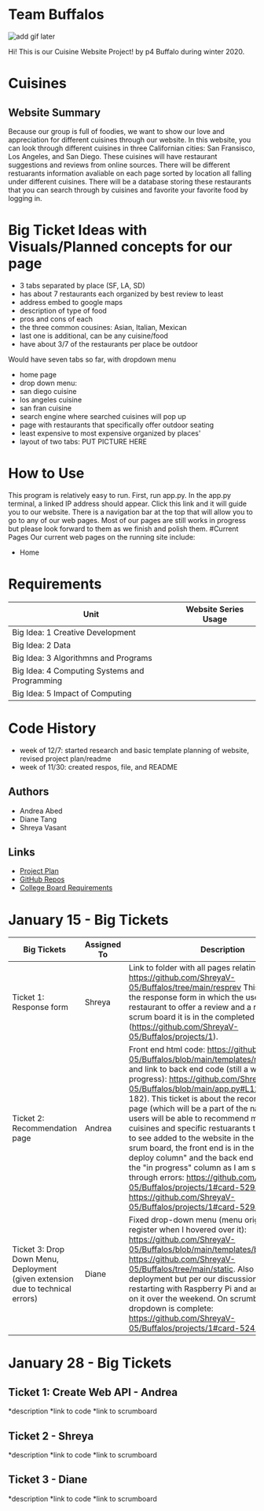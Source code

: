 # Team Buffalos
![add gif later](https://www.food-management.com/sites/food-management.com/files/international-food-thinkstock-promo.png)

Hi! This is our Cuisine Website Project! by p4 Buffalo during winter 2020.
# Cuisines
## Website Summary
Because our group is full of foodies, we want to show our love and appreciation for different cuisines through our website. In this website, you can look through different cuisines in three Californian cities: San Fransisco, Los Angeles, and San Diego. These cuisines will have restaurant suggestions and reviews from online sources.
There will be different restuarants information avaliable on each page sorted by location all falling under different cuisines. There will be a database storing these restaurants that you can search through by cuisines and favorite your favorite food by logging in. 
# Big Ticket Ideas with Visuals/Planned concepts for our page
* 3 tabs separated by place (SF, LA, SD)
* has about 7 restaurants each organized by best review to least
* address embed to google maps
* description of type of food
* pros and cons of each
* the three common cousines: Asian, Italian, Mexican
* last one is additional, can be any cuisine/food
* have about 3/7 of the restaurants per place be outdoor

Would have seven tabs so far, with dropdown menu
* home page
* drop down menu: 
* san diego cuisine
* los angeles cuisine
* san fran cuisine
* search engine where searched cuisines will pop up
* page with restaurants that specifically offer outdoor seating 
* least expensive to most expensive organized by places'
* layout of two tabs:
PUT PICTURE HERE

# How to Use
This program is relatively easy to run. First, run app.py. In the app.py terminal, a linked IP address should appear. Click this link and it will guide you to our website. There is a navigation bar at the top that will allow you to go to any of our web pages. Most of our pages are still works in progress but please look forward to them as we finish and polish them.
#Current Pages
Our current web pages on the running site include:
* Home
# Requirements
| Unit | Website Series Usage |
| -------- | ----------- |
|Big Idea: 1 Creative Development | |
|Big Idea: 2 Data | |
|Big Idea: 3 Algorithmns and Programs | |
|Big Idea: 4 Computing Systems and Programming | |
|Big Idea: 5 Impact of Computing | |
# Code History
* week of 12/7: started research and basic template planning of website, revised project plan/readme
* week of 11/30: created respos, file, and README
## Authors
* Andrea Abed
* Diane Tang
* Shreya Vasant
## Links
* [Project Plan](https://docs.google.com/document/d/1dLMqnZHEYWIKWwu43sF4bD4V1O_2SbfBQtig9rhmOKI/edit?usp=sharing)
* [GitHub Repos](https://github.com/ShreyaV-05/Buffalos/blob/main/README.md)
* [College Board Requirements](https://apcentral.collegeboard.org/pdf/ap-computer-science-principles-course-and-exam-description.pdf?course=ap-computer-science-principles)

# January 15 - Big Tickets
|Big Tickets   |Assigned To   |Description   |Grade   |
|---|---|---|---|
|Ticket 1: Response form    |Shreya   |Link to folder with all pages relating to code: https://github.com/ShreyaV-05/Buffalos/tree/main/resprev This ticket is about the response form in which the user will select a restaurant to offer a review and a rating. On the scrum board it is in the completed section (https://github.com/ShreyaV-05/Buffalos/projects/1).| 19/20  |
|Ticket 2: Recommendation page   |Andrea   |Front end html code: https://github.com/ShreyaV-05/Buffalos/blob/main/templates/recommend.html and link to back end code (still a work in progress): https://github.com/ShreyaV-05/Buffalos/blob/main/app.py#L122 (lines 122-182). This ticket is about the recommendation page (which will be a part of the nav bar) where users will be able to recommend more types of cuisines and specific restuarants they would like to see added to the website in the future. On the srum board, the front end is in the "ready to deploy column" and the back end of this page is in the "in progress" column as I am still working through errors: https://github.com/ShreyaV-05/Buffalos/projects/1#card-52937575, https://github.com/ShreyaV-05/Buffalos/projects/1#card-52937578  | 19/20  |
|Ticket 3: Drop Down Menu, Deployment (given extension due to technical errors)   |Diane   |Fixed drop-down menu (menu originally did not register when I hovered over it): https://github.com/ShreyaV-05/Buffalos/blob/main/templates/base.html, https://github.com/ShreyaV-05/Buffalos/tree/main/static. Also worked on deployment but per our discussion on Friday, I am restarting with Raspberry Pi and am still working on it over the weekend. On scrumboard, dropdown is complete: https://github.com/ShreyaV-05/Buffalos/projects/1#card-52420810.   | 18/20  |

# January 28 - Big Tickets #
## Ticket 1: Create Web API - Andrea ##
*description
*link to code
*link to scrumboard

## Ticket 2 - Shreya ##
*description
*link to code
*link to scrumboard

## Ticket 3 - Diane ##
*description
*link to code
*link to scrumboard

